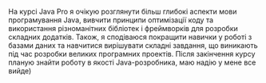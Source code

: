 На курсі Java Pro я очікую розглянути більш глибокі аспекти мови програмування Java, вивчити принципи оптимізації коду та використання різноманітних бібліотек і фреймворків для розробки складних додатків. Також, я сподіваюся покращити навички у роботі з базами даних та навчитися вирішувати складні завдання, що виникають під час розробки великих програмних проектів. Після закінчення курсу планую знайти роботу в якості Java-розробника, маю надію у мене все вийде) 